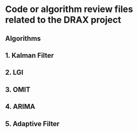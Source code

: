 Code or algorithm review files related to the DRAX project
======


    
Algorithms
------

  
## 1. Kalman Filter

  
## 2. LGI

  
## 3. OMIT

  
## 4. ARIMA

  
## 5. Adaptive Filter

  
